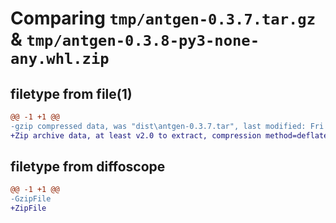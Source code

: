 # Comparing `tmp/antgen-0.3.7.tar.gz` & `tmp/antgen-0.3.8-py3-none-any.whl.zip`

## filetype from file(1)

```diff
@@ -1 +1 @@
-gzip compressed data, was "dist\antgen-0.3.7.tar", last modified: Fri Jul 14 17:00:59 2023, max compression
+Zip archive data, at least v2.0 to extract, compression method=deflate
```

## filetype from diffoscope

```diff
@@ -1 +1 @@
-GzipFile
+ZipFile
```

